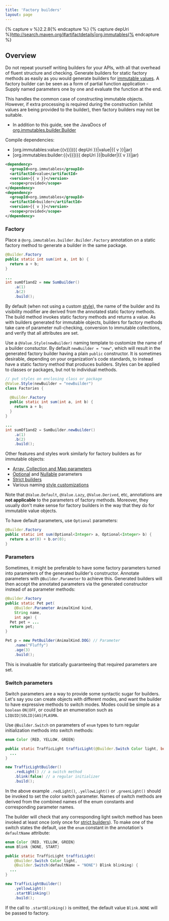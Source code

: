 ```yaml
---
title: 'Factory builders'
layout: page
---
```


{% capture v %}2.2.8{% endcapture %}
{% capture depUri %}http://search.maven.org/#artifactdetails|org.immutables{% endcapture %}

Overview
--------

Do not repeat yourself writing builders for your APIs, with all that overhead of fluent structure and checking.
Generate builders for static factory methods as easily as you would generate builders for [immutable values](/immutable.html).
A factory builder can be seen as a form of partial function application - Supply named parameters one by one and evaluate the function at the end.

This handles the common case of constructing immutable objects. However, if extra processing is required during the construction
(whilst values are being provided to the builder), then factory builders may not be suitable.

+ In addition to this guide, see the JavaDocs of [org.immutables.builder.Builder](https://github.com/immutables/immutables/blob/master/builder/src/org/immutables/builder/Builder.java)

Compile dependencies:

- [org.immutables:value:{{v}}]({{ depUri }}|value|{{ v }}|jar)
- [org.immutables:builder:{{v}}]({{ depUri }}|builder|{{ v }}|jar)

```xml
<dependency>
  <groupId>org.immutables</groupId>
  <artifactId>value</artifactId>
  <version>{{ v }}</version>
  <scope>provided</scope>
</dependency>
<dependency>
  <groupId>org.immutables</groupId>
  <artifactId>builder</artifactId>
  <version>{{ v }}</version>
  <scope>provided</scope>
</dependency>
```

### Factory

Place a `@org.immutables.builder.Builder.Factory` annotation on a static factory method to generate a builder in the same package.

```java
@Builder.Factory
public static int sum(int a, int b) {
  return a + b;
}

...
int sumOf1and2 = new SumBuilder()
    .a(1)
    .b(2)
    .build();
```

By default (when not using a custom [style](/style.html)), the name of the builder and its visibility modifier are derived from the annotated static factory methods.
The build method invokes static factory methods and returns a value.
As with builders generated for immutable objects, builders for factory methods take care of parameter null-checking, conversion to immutable collections, and verify that all attributes are set.

Use a `@Value.Style(newBuilder)` naming template to customize the name of a builder constuctor.
By default `newBuilder = "new"`, which will result in the generated factory builder having a plain `public` constructor.
It is sometimes desirable, depending on your organization's code standards, to instead have a static factory method that produces builders.
Styles can be applied to classes or packages, but not to individual methods.

```java
// put styles on enclosing class or package
@Value.Style(newBuilder = "newBuilder")
class Factories {

  @Builder.Factory
  public static int sum(int a, int b) {
    return a + b;
  }
}

...
int sumOf1and2 = SumBuilder.newBuilder()
    .a(1)
    .b(2)
    .build();
```

Other features and styles work similarly for factory builders as for immutable objects:

+ [Array, Collection and Map parameters](/immutable.html##collection)
+ [Optional](/immutable.html#optional) and [Nullable](/immutable.html#nullable) parameters
+ [Strict builders](/immutable.html#strict-builder)
+ Various naming [style customizations](/style.html)

Note that `@Value.Default`, `@Value.Lazy`, `@Value.Derived`, etc, annotations are **not applicable** to the parameters of factory methods.
Moreover, they usually don't make sense for factory builders in the way that they do for immutable value objects.

To have default parameters, use `Optional` parameters:

```java
@Builder.Factory
public static int sum(Optional<Integer> a, Optional<Integer> b) {
  return a.or(0) + b.or(0);
}
```

### Parameters

Sometimes, it might be preferable to have some factory parameters turned into parameters of the generated builder's constructor.
Annotate parameters with `@Builder.Parameter` to achieve this. Generated builders will then accept the annotated parameters via the
generated constructor instead of as parameter methods:

```java
@Builder.Factory
public static Pet pet(
    @Builder.Parameter AnimalKind kind,
    String name,
    int age) {
  Pet pet = ...
  return pet;
}

Pet p = new PetBuilder(AnimalKind.DOG) // Parameter
    .name("Fluffy")
    .age(3)
    .build();
```

This is invaluable for statically guaranteeing that required parameters are set.

### Switch parameters

Switch parameters are a way to provide some syntactic sugar for builders.
Let's say you can create objects with different modes, and want the builder to have expressive methods to switch modes.
Modes could be simple as a `boolean` `ON|OFF`, or could be an enumeration such as `LIQUID|SOLID|GAS|PLASMA`.

Use `@Builder.Switch` on parameters of `enum` types to turn regular initialization methods into switch methods:

```java
enum Color {RED, YELLOW, GREEN}

public static TrafficLight trafficLight(@Builder.Switch Color light, boolean blink) {
  ...
}

new TrafficLightBuilder()
    .redLight() // a switch method
    .blink(false) // a regular initializer
    .build();

```

In the above example `.redLight()`, `.yellowLight()` or `.greenLight()` should be invoked to set the color switch parameter.
Names of switch methods are derived from the combined names of the enum constants and corresponding parameter names.

The builder will check that any corresponding light switch method has been invoked at least once (only once for [strict builders](/immutable.html#strict-builder)).
To make one of the switch states the default, use the `enum` constant in the annotation's `defaultName` attribute:

```java
enum Color {RED, YELLOW, GREEN}
enum Blink {NONE, START}

public static TrafficLight trafficLight(
    @Builder.Switch Color light,
    @Builder.Switch(defaultName = "NONE") Blink blinking) {
  ...
}

new TrafficLightBuilder()
    .yellowLight()
    .startBlinking()
    .build();

```

If the call to `.startBlinking()` is omitted, the default value `Blink.NONE` will be passed to factory.
